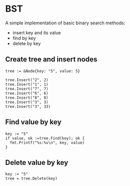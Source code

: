 # BST
 A simple implementation of basic binary search methods:
 * insert key and its value
 * find by key
 * delete by key
## Create tree and insert nodes
```
tree := &Node{key: "5", value: 5}

tree.Insert("2", 2)
tree.Insert("1", 1)
tree.Insert("7", 7)
tree.Insert("6", 6)
tree.Insert("8", 8)
tree.Insert("3", 3)
tree.Insert("3", 33)
```
## Find value by key
```
key := "5"
if value, ok :=tree.Find(key); ok {
  fmt.Printf("%s:%v\n", key, value)
}
```
## Delete value by key
```
key := "5"
tree = tree.Delete(key)
```
